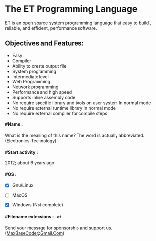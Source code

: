 # The ET Programming Language

ET is an open source system programming language that easy to build , reliable, and efficient, performance software.


## Objectives and Features:

- Easy
- Compiler
- Ability to create output file
- System programming
- Intermediate level
- Web Programming
- Network programming
- Performance and high speed
- Supports inline assembly code
- No require specific library and tools on user system In normal mode
- No require external runtime library In normal mode
- No require external compiler for compile steps


#### #Name :

What is the meaning of this name?
The word is actually abbreviated. (Electronics-Technology)

#### #Start activity :
2012; about 6 years ago

#### #OS :
- [x] Gnu/Linux
- [ ] MacOS
- [x] Windows (Not complete)


#### #Filename extensions : `.et`

Send your message for sponsorship and support us. (MaxBaseCode@Gmail.Com)
